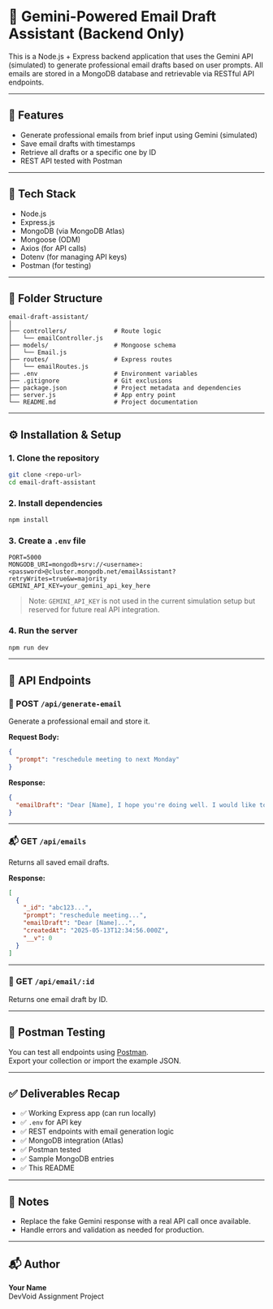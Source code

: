 
# 📧 Gemini-Powered Email Draft Assistant (Backend Only)

This is a Node.js + Express backend application that uses the Gemini API (simulated) to generate professional email drafts based on user prompts. All emails are stored in a MongoDB database and retrievable via RESTful API endpoints.

---

## 🚀 Features

- Generate professional emails from brief input using Gemini (simulated)
- Save email drafts with timestamps
- Retrieve all drafts or a specific one by ID
- REST API tested with Postman

---

## 🔧 Tech Stack

- Node.js
- Express.js
- MongoDB (via MongoDB Atlas)
- Mongoose (ODM)
- Axios (for API calls)
- Dotenv (for managing API keys)
- Postman (for testing)

---

## 📁 Folder Structure

```
email-draft-assistant/
│
├── controllers/             # Route logic
│   └── emailController.js
├── models/                  # Mongoose schema
│   └── Email.js
├── routes/                  # Express routes
│   └── emailRoutes.js
├── .env                     # Environment variables
├── .gitignore               # Git exclusions
├── package.json             # Project metadata and dependencies
├── server.js                # App entry point
└── README.md                # Project documentation
```

---

## ⚙️ Installation & Setup

### 1. Clone the repository
```bash
git clone <repo-url>
cd email-draft-assistant
```

### 2. Install dependencies
```bash
npm install
```

### 3. Create a `.env` file
```env
PORT=5000
MONGODB_URI=mongodb+srv://<username>:<password>@cluster.mongodb.net/emailAssistant?retryWrites=true&w=majority
GEMINI_API_KEY=your_gemini_api_key_here
```

> Note: `GEMINI_API_KEY` is not used in the current simulation setup but reserved for future real API integration.

### 4. Run the server
```bash
npm run dev
```

---

## 🔌 API Endpoints

### 📨 POST `/api/generate-email`
Generate a professional email and store it.

**Request Body:**
```json
{
  "prompt": "reschedule meeting to next Monday"
}
```

**Response:**
```json
{
  "emailDraft": "Dear [Name], I hope you're doing well. I would like to reschedule our meeting to next Monday. Please let me know if that works for you. Best regards, [Your Name]"
}
```

---

### 📬 GET `/api/emails`
Returns all saved email drafts.

**Response:**
```json
[
  {
    "_id": "abc123...",
    "prompt": "reschedule meeting...",
    "emailDraft": "Dear [Name]...",
    "createdAt": "2025-05-13T12:34:56.000Z",
    "__v": 0
  }
]
```

---

### 📄 GET `/api/email/:id`
Returns one email draft by ID.

---

## 🧪 Postman Testing

You can test all endpoints using [Postman](https://www.postman.com/).  
Export your collection or import the example JSON.

---

## ✅ Deliverables Recap

- ✅ Working Express app (can run locally)
- ✅ `.env` for API key
- ✅ REST endpoints with email generation logic
- ✅ MongoDB integration (Atlas)
- ✅ Postman tested
- ✅ Sample MongoDB entries
- ✅ This README

---

## 📌 Notes

- Replace the fake Gemini response with a real API call once available.
- Handle errors and validation as needed for production.

---

## 📬 Author

**Your Name**  
DevVoid Assignment Project
